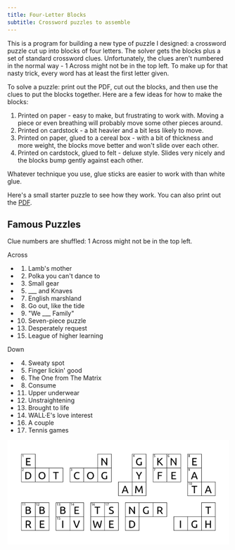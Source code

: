 ```yaml
---
title: Four-Letter Blocks
subtitle: Crossword puzzles to assemble
---
```


[starter]: images/starter.png
[PDF]: images/starter.pdf

This is a program for building a new type of puzzle I designed: a crossword
puzzle cut up into blocks of four letters. The solver gets the blocks plus a
set of standard crossword clues. Unfortunately, the clues aren't numbered in
the normal way - 1 Across might not be in the top left. To make up for that
nasty trick, every word has at least the first letter given.

To solve a puzzle: print out the PDF, cut out the blocks, and then use the clues
to put the blocks together. Here are a few ideas for how to make the blocks:
1. Printed on paper - easy to make, but frustrating to work with. Moving a piece
   or even breathing will probably move some other pieces around.
2. Printed on cardstock - a bit heavier and a bit less likely to move.
3. Printed on paper, glued to a cereal box - with a bit of thickness and more
   weight, the blocks move better and won't slide over each other.
4. Printed on cardstock, glued to felt - deluxe style. Slides very nicely and
   the blocks bump gently against each other.

Whatever technique you use, glue sticks are easier to work with than white glue.

Here's a small starter puzzle to see how they work. You can also print out the
[PDF].

## Famous Puzzles
Clue numbers are shuffled: 1 Across might not be in the top left.

Across
* 1. Lamb's mother
* 2. Polka you can't dance to
* 3. Small gear
* 5. ___ and Knaves
* 7. English marshland
* 8. Go out, like the tide
* 9. "We ___ Family"
* 10. Seven-piece puzzle
* 13. Desperately request
* 15. League of higher learning

Down
* 4. Sweaty spot
* 5. Finger lickin' good
* 6. The One from The Matrix
* 8. Consume
* 11. Upper underwear
* 12. Unstraightening
* 13. Brought to life
* 14. WALL·E's love interest
* 16. A couple
* 17. Tennis games

[![starter]][starter]
